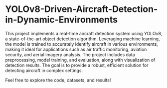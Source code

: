 # YOLOv8-Driven-Aircraft-Detection-in-Dynamic-Environments

This project implements a real-time aircraft detection system using YOLOv8, a state-of-the-art object detection algorithm. Leveraging machine learning, the model is trained to accurately identify aircraft in various environments, making it ideal for applications such as air traffic monitoring, aviation security, and aerial imagery analysis. The project includes data preprocessing, model training, and evaluation, along with visualization of detection results. The goal is to provide a robust, efficient solution for detecting aircraft in complex settings.

Feel free to explore the code, datasets, and results!
